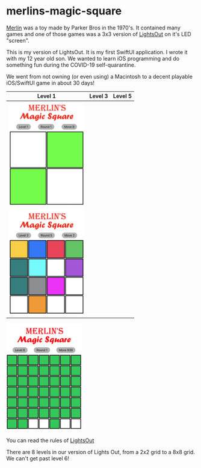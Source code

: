 # merlins-magic-square

[Merlin](http://www.theelectronicwizard.com) was a toy made by Parker Bros in the 1970's.  It contained many games and one of those games was a 3x3 version of [LightsOut](https://en.wikipedia.org/wiki/Lights_Out_(game)) on it's LED "screen".

This is my version of LightsOut.  It is my first SwiftUI application.  I wrote it with my 12 year old son.
We wanted to learn iOS programming and do something fun during the COVID-19 self-quarantine.

We went from not owning (or even using) a Macintosh to a decent playable iOS/SwiftUI game in about 30 days!

Level 1 | Level 3 | Level 5
-- | -- | --
<img alt="merlins-magic-square-level-3" src="https://raw.githubusercontent.com/AlfredBr/merlins-magic-square/master/MerlinsMagicSquare-Level2.png" /> |
<img alt="merlins-magic-square-level-2" src="https://raw.githubusercontent.com/AlfredBr/merlins-magic-square/master/MerlinsMagicSquare-Level3.png" /> |
<img alt="merlins-magic-square-level-6" src="https://raw.githubusercontent.com/AlfredBr/merlins-magic-square/master/MerlinsMagicSquare-Level6.png" />

You can read the rules of [LightsOut](https://en.wikipedia.org/wiki/Lights_Out_(game))

There are 8 levels in our version of Lights Out, from a 2x2 grid to a 8x8 grid.
We can't get past level 6!
